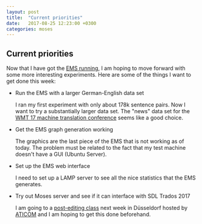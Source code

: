```yaml
---
layout: post
title:  "Current priorities"
date:   2017-08-25 12:23:00 +0300
categories: moses
---
```

## Current priorities

Now that I have got the [EMS running](http://127.0.0.1:4000/moses/2017/08/21/first-complete-run-moses-experiment-management-system.html), I am hoping to move forward with some more interesting experiments. Here are some of the things I want to get done this week:

* Run the EMS with a larger German-English data set

  I ran my first experiment with only about 178k sentence pairs. Now I want to try a substantially larger data set. The "news" data set for the [WMT 17 machine translation conference](http://www.statmt.org/wmt17/translation-task.html) seems like a good choice.

* Get the EMS graph generation working 

  The graphics are the last piece of the EMS that is not working as of today. The problem must be related to the fact that my test machine doesn't have a GUI (Ubuntu Server).

* Set up the EMS web interface

  I need to set up a LAMP server to see all the nice statistics that the EMS generates.

* Try out Moses server and see if it can interface with SDL Trados 2017

  I am going to a [post-editing class](http://aticom.de/aktuelle-termine/workshop-pe-mue-apps./) next week in Düsseldorf hosted by [ATICOM](http://aticom.de/) and I am hoping to get this done beforehand.

